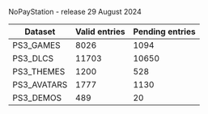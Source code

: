 NoPayStation - release 29 August 2024

|  Dataset  |Valid entries|Pending entries|
|-----------|-------------|---------------|
| PS3_GAMES |     8026    |      1094     |
|  PS3_DLCS |    11703    |     10650     |
| PS3_THEMES|     1200    |      528      |
|PS3_AVATARS|     1777    |      1130     |
| PS3_DEMOS |     489     |       20      |